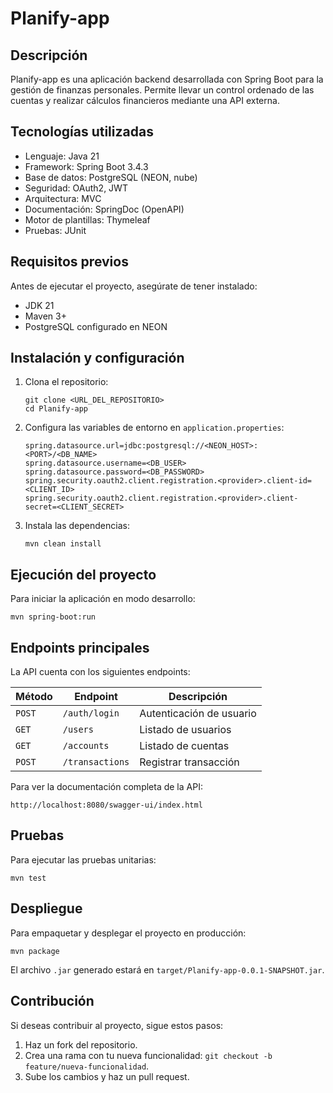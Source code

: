 # **Planify-app**
## Descripción
  Planify-app es una aplicación backend desarrollada con Spring Boot para la gestión de finanzas personales. Permite llevar un control ordenado de las cuentas y realizar cálculos financieros mediante una API externa.

## **Tecnologías utilizadas**
  
  * Lenguaje: Java 21
  * Framework: Spring Boot 3.4.3
  * Base de datos: PostgreSQL (NEON, nube)
  * Seguridad: OAuth2, JWT
  * Arquitectura: MVC
  * Documentación: SpringDoc (OpenAPI)
  * Motor de plantillas: Thymeleaf
  * Pruebas: JUnit

## **Requisitos previos**
Antes de ejecutar el proyecto, asegúrate de tener instalado:
* JDK 21
* Maven 3+
* PostgreSQL configurado en NEON

## **Instalación y configuración**
  1. Clona el repositorio:
     
         git clone <URL_DEL_REPOSITORIO>
         cd Planify-app
  2. Configura las variables de entorno en `application.properties`:

         spring.datasource.url=jdbc:postgresql://<NEON_HOST>:<PORT>/<DB_NAME>
         spring.datasource.username=<DB_USER>
         spring.datasource.password=<DB_PASSWORD>
         spring.security.oauth2.client.registration.<provider>.client-id=<CLIENT_ID>
         spring.security.oauth2.client.registration.<provider>.client-secret=<CLIENT_SECRET>
  3. Instala las dependencias:

         mvn clean install
## **Ejecución del proyecto**
Para iniciar la aplicación en modo desarrollo:

    mvn spring-boot:run

## **Endpoints principales**
La API cuenta con los siguientes endpoints:

| Método  | Endpoint         | Descripción               |
|---------|----------------|--------------------------|
| `POST`  | `/auth/login`  | Autenticación de usuario |
| `GET`   | `/users`       | Listado de usuarios      |
| `GET`   | `/accounts`    | Listado de cuentas       |
| `POST`  | `/transactions` | Registrar transacción   |

Para ver la documentación completa de la API:

    http://localhost:8080/swagger-ui/index.html

## **Pruebas**
Para ejecutar las pruebas unitarias:

    mvn test
## **Despliegue**
Para empaquetar y desplegar el proyecto en producción:

    mvn package
El archivo `.jar` generado estará en `target/Planify-app-0.0.1-SNAPSHOT.jar`.
## **Contribución**
Si deseas contribuir al proyecto, sigue estos pasos:
  1. Haz un fork del repositorio.
  2. Crea una rama con tu nueva funcionalidad: `git checkout -b feature/nueva-funcionalidad`.
  3. Sube los cambios y haz un pull request.
